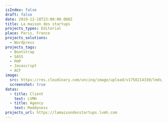 ```yaml
---
isIndex: false
draft: false
date: 2019-12-18T23:00:00.000Z
title: La maison des startups
projects_types: Editorial
place: Paris, France
projects_solutions:
  - Wordpress
projects_tags:
  - Bootstrap
  - SASS
  - PHP
  - Javascript
  - ACF
image:
  src: https://res.cloudinary.com/uncinq/image/upload/v1758214330/lmds_adc7ty.png
  screenshot: true
datas:
  - title: Client
    text: LVMH
  - title: Agency
    text: Maddyness
projects_url: https://lamaisondesstartups.lvmh.com
---
```


